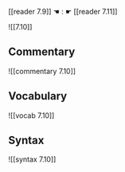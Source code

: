 [[reader 7.9]] ☚ : ☛ [[reader 7.11]]

![[7.10]]

## Commentary

![[commentary 7.10]]

## Vocabulary

![[vocab 7.10]]

## Syntax

![[syntax 7.10]]

